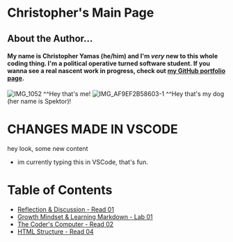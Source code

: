 # Christopher's Main Page

## About the Author...
#### My name is Christopher Yamas (he/him) and I'm ***very*** new to this whole coding thing. I'm a political operative turned software student. If you wanna see a real nascent work in progress, check out [my GitHub portfolio page](https://github.com/chrisyamas).

![IMG_1052](https://user-images.githubusercontent.com/44851813/150867414-e8299e6b-9c40-452a-ae00-ae8fceda94db.jpg)
^^Hey that's me!
![IMG_AF9EF2B58603-1](https://user-images.githubusercontent.com/44851813/150867799-95684367-8286-4d75-89cd-7af3664a33ef.jpeg)
^^Hey that's my dog (her name is Spektor)!

# CHANGES MADE IN VSCODE

hey look, some new content
- im currently typing this in VSCode, that's fun.

# Table of Contents
- [Reflection & Discussion - Read 01](https://chrisyamas.github.io/reading-notes/reflection-and-discussion.md)
- [Growth Mindset & Learning Markdown - Lab 01](https://chrisyamas.github.io/reading-notes/growth-mindset-lab01.md)
- [The Coder's Computer - Read 02](https://chrisyamas.github.io/reading-notes/the-coders-computer.md)
- [HTML Structure - Read 04](https://chrisyamas.github.io/reading-notes/read04-html-structure.html)
